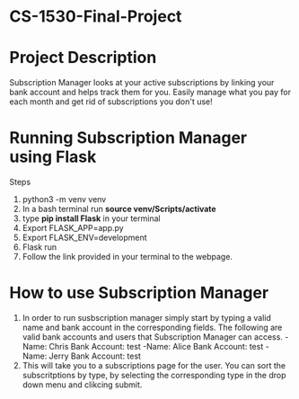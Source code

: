# CS-1530-Final-Project

# Project Description
Subscription Manager looks at your active subscriptions by linking your bank account and helps track them for you.
Easily manage what you pay for each month and get rid of subscriptions you don't use!

# Running Subscription Manager using Flask
Steps
1. python3 -m venv venv
2. In a bash terminal run **source venv/Scripts/activate**
3. type **pip install Flask** in your terminal
3. Export FLASK_APP=app.py
4. Export FLASK_ENV=development
5. Flask run
6. Follow the link provided in your terminal to the webpage.

# How to use Subscription Manager
1. In order to run susbscription manager simply start by typing a valid name and bank account in the corresponding fields. 
  The following are valid bank accounts and users that Subscription Manager can access.
  -Name: Chris Bank Account: test
  -Name: Alice Bank Account: test
  -Name: Jerry Bank Account: test
2. This will take you to a subscriptions page for the user. You can sort the subscritptions by type, by selecting the corresponding type in the drop down menu and clikcing submit.
